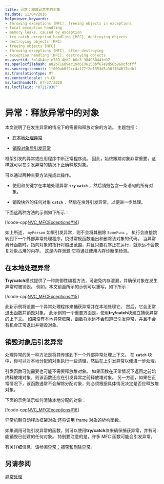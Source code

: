```yaml
---
title: 异常：释放异常中的对象
ms.date: 11/04/2016
helpviewer_keywords:
- throwing exceptions [MFC], freeing objects in exceptions
- local exception handling
- memory leaks, caused by exception
- try-catch exception handling [MFC], destroying objects
- destroying objects [MFC]
- freeing objects [MFC]
- throwing exceptions [MFC], after destroying
- exception handling [MFC], destroying objects
ms.assetid: 3b14b4ee-e789-4ed2-b8e3-984950441d97
ms.openlocfilehash: a02b71609ec19d6106153bf67e9d56b860cfdfff
ms.sourcegitcommit: 1f009ab0f2cc4a177f2d1353d5a38f164612bdb1
ms.translationtype: MT
ms.contentlocale: zh-CN
ms.lasthandoff: 07/27/2020
ms.locfileid: "87217930"
---
```

# <a name="exceptions-freeing-objects-in-exceptions"></a>异常：释放异常中的对象

本文说明了在发生异常的情况下的需要和释放对象的方法。 主题包括：

- [在本地处理异常](#_core_handling_the_exception_locally)

- [销毁对象后引发异常](#_core_throwing_exceptions_after_destroying_objects)

框架引发的异常或应用程序中断正常程序流。 因此，始终跟踪对象非常重要，这样就可以在引发异常的情况下正确释放对象。

可以通过两种主要方法完成此操作。

- 使用和关键字在本地处理异常 **`try`** **`catch`** ，然后销毁包含一条语句的所有对象。

- 销毁块外的任何对象 **`catch`** ，然后在块外引发异常，以便进一步处理。

下面这两种方法的示例如下所示：

[!code-cpp[NVC_MFCExceptions#14](codesnippet/cpp/exceptions-freeing-objects-in-exceptions_1.cpp)]

如上所述， `myPerson` 如果引发异常，则不会将其删除 `SomeFunc` 。 执行会直接跳转到下一个外部异常处理程序，绕过常规函数退出和删除该对象的代码。 当异常离开函数时，指向对象的指针将超出范围，并且只要程序正在运行，就永远不会恢复对象占用的内存。 这是内存泄漏;它将通过使用内存诊断来检测。

## <a name="handling-the-exception-locally"></a><a name="_core_handling_the_exception_locally"></a>在本地处理异常

**Try/catch**模式提供了一种防御性编程方法，可避免内存泄漏，并确保对象在发生异常时被销毁。 例如，本文前面所示的示例可以重写，如下所示：

[!code-cpp[NVC_MFCExceptions#15](codesnippet/cpp/exceptions-freeing-objects-in-exceptions_2.cpp)]

此新示例将设置一个异常处理程序来捕获异常并在本地处理它。 然后，它会正常退出函数并销毁对象。 此示例的一个重要方面是，使用**try/catch**块建立捕获异常的上下文。 如果没有本地异常框架，函数将永远不会知道已引发异常，并且不会有机会正常退出并销毁对象。

## <a name="throwing-exceptions-after-destroying-objects"></a><a name="_core_throwing_exceptions_after_destroying_objects"></a>销毁对象后引发异常

处理异常的另一种方法是将其传递到下一个外部异常处理上下文。 在 **`catch`** 块中，你可以对本地分配的对象执行一些清理，然后在上引发异常以便进一步处理。

引发函数可能需要也可能不需要释放堆对象。 如果函数在正常情况下返回之前始终释放堆对象，则该函数还应在引发异常之前释放堆对象。 另一方面，如果在正常情况下，该函数通常不会解除分配对象，则必须根据具体情况决定是否应释放堆对象。

下面的示例演示如何清除本地分配的对象：

[!code-cpp[NVC_MFCExceptions#16](codesnippet/cpp/exceptions-freeing-objects-in-exceptions_3.cpp)]

异常机制自动释放框架对象;还将调用 frame 对象的析构函数。

如果调用可能引发异常的函数，则可以使用**try/catch**块来确保捕获异常，并有可能销毁已创建的任何对象。 特别要注意的是，许多 MFC 函数可能会引发异常。

有关详细信息，请参阅[异常：捕获和删除异常](exceptions-catching-and-deleting-exceptions.md)。

## <a name="see-also"></a>另请参阅

[异常处理](exception-handling-in-mfc.md)
